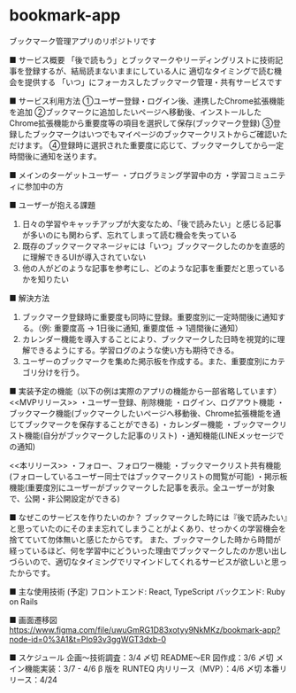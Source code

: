# bookmark-app

ブックマーク管理アプリのリポジトリです

■ サービス概要
「後で読もう」とブックマークやリーディングリストに技術記事を登録するが、結局読まないままにしている人に
適切なタイミングで読む機会を提供する
「いつ」にフォーカスしたブックマーク管理・共有サービスです

■ サービス利用方法
①ユーザー登録・ログイン後、連携したChrome拡張機能を追加
②ブックマークに追加したいページへ移動後、インストールしたChrome拡張機能から重要度等の項目を選択して保存(ブックマーク登録)
③登録したブックマークはいつでもマイページのブックマークリストからご確認いただけます。
④登録時に選択された重要度に応じて、ブックマークしてから一定時間後に通知を送ります。


■ メインのターゲットユーザー
・プログラミング学習中の方
・学習コミュニティに参加中の方


■ ユーザーが抱える課題
1. 日々の学習やキャッチアップが大変なため、「後で読みたい」と感じる記事が多いのにも関わらず、忘れてしまって読む機会を失っている
2. 既存のブックマークマネージャには「いつ」ブックマークしたのかを直感的に理解できるUIが導入されていない
3. 他の人がどのような記事を参考にし、どのような記事を重要だと思っているかを知りたい


■ 解決方法
1. ブックマーク登録時に重要度も同時に登録。重要度別に一定時間後に通知する。（例: 重要度高 → 1日後に通知, 重要度低 → 1週間後に通知）
2. カレンダー機能を導入することにより、ブックマークした日時を視覚的に理解できるようにする。学習ログのような使い方も期待できる。
3. ユーザーのブックマークを集めた掲示板を作成する。また、重要度別にカテゴリ分けを行う。


■ 実装予定の機能（以下の例は実際のアプリの機能から一部省略しています）
<<MVPリリース>>
・ユーザー登録、削除機能
・ログイン、ログアウト機能
・ブックマーク機能(ブックマークしたいページへ移動後、Chrome拡張機能を通じてブックマークを保存することができる)
・カレンダー機能
・ブックマークリスト機能(自分がブックマークした記事のリスト)
・通知機能(LINEメッセージでの通知)

<<本リリース>>
・フォロー、フォロワー機能
・ブックマークリスト共有機能(フォローしているユーザー同士ではブックマークリストの閲覧が可能)
・掲示板機能(重要度別にユーザーがブックマークした記事を表示。全ユーザーが対象で、公開・非公開設定ができる)

■ なぜこのサービスを作りたいのか？
ブックマークした時には『後で読みたい』と思っていたのにそのまま忘れてしまうことがよくあり、せっかくの学習機会を捨てていて勿体無いと感じたからです。
また、ブックマークした時から時間が経っているほど、何を学習中にどういった理由でブックマークしたのか思い出しづらいので、適切なタイミングでリマインドしてくれるサービスが欲しいと思ったからです。


■ 主な使用技術 (予定)
フロントエンド: React, TypeScript
バックエンド: Ruby on Rails

■ 画面遷移図
https://www.figma.com/file/uwuGmRG1D83xotyy9NkMKz/bookmark-app?node-id=0%3A1&t=PIo93v3ggWGT3dxb-0

■ スケジュール
企画〜技術調査：3/4 〆切
README〜ER 図作成：3/6 〆切
メイン機能実装：3/7 - 4/6
β 版を RUNTEQ 内リリース（MVP）：4/6 〆切
本番リリース：4/24